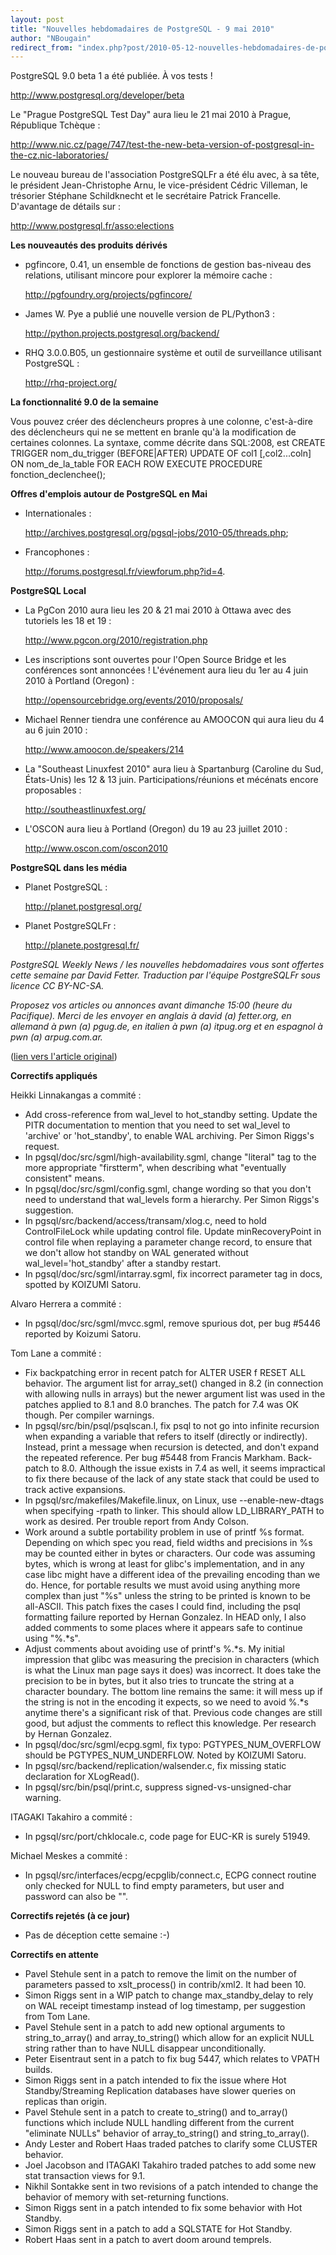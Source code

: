 ```yaml
---
layout: post
title: "Nouvelles hebdomadaires de PostgreSQL - 9 mai 2010"
author: "NBougain"
redirect_from: "index.php?post/2010-05-12-nouvelles-hebdomadaires-de-postgresql-9-mai-2010 "
---
```



<p>PostgreSQL 9.0 beta 1 a &eacute;t&eacute; publi&eacute;e. &Agrave; vos tests&nbsp;! 

<a target="_blank" href="http://www.postgresql.org/developer/beta">http://www.postgresql.org/developer/beta</a></p>

<p>Le "Prague PostgreSQL Test Day" aura lieu le 21 mai 2010 &agrave; Prague, R&eacute;publique Tch&egrave;que&nbsp;: 

<a target="_blank" href="http://www.nic.cz/page/747/test-the-new-beta-version-of-postgresql-in-the-cz.nic-laboratories/">http://www.nic.cz/page/747/test-the-new-beta-version-of-postgresql-in-the-cz.nic-laboratories/</a></p>

<p>Le nouveau bureau de l'association PostgreSQLFr a &eacute;t&eacute; &eacute;lu avec, &agrave; sa t&ecirc;te, le pr&eacute;sident Jean-Christophe Arnu, le vice-pr&eacute;sident C&eacute;dric Villeman, le tr&eacute;sorier St&eacute;phane Schildknecht et le secr&eacute;taire Patrick Francelle. D'avantage de d&eacute;tails sur&nbsp;: 

<a target="_blank" href="http://www.postgresql.fr/asso:elections">http://www.postgresql.fr/asso:elections</a></p>

<p><strong>Les nouveaut&eacute;s des produits d&eacute;riv&eacute;s</strong></p>

<ul>

<li>pgfincore, 0.41, un ensemble de fonctions de gestion bas-niveau des relations, utilisant mincore pour explorer la m&eacute;moire cache&nbsp;: 

<a target="_blank" href="http://pgfoundry.org/projects/pgfincore/">http://pgfoundry.org/projects/pgfincore/</a></li>

<li>James W. Pye a publi&eacute; une nouvelle version de PL/Python3&nbsp;: 

<a target="_blank" href="http://python.projects.postgresql.org/backend/">http://python.projects.postgresql.org/backend/</a></li>

<li>RHQ 3.0.0.B05, un gestionnaire syst&egrave;me et outil de surveillance utilisant PostgreSQL&nbsp;: 

<a target="_blank" href="http://rhq-project.org/">http://rhq-project.org/</a></li>

</ul>

<p><strong>La fonctionnalit&eacute; 9.0 de la semaine</strong></p>

<p>Vous pouvez cr&eacute;er des d&eacute;clencheurs propres &agrave; une colonne, c'est-&agrave;-dire des d&eacute;clencheurs qui ne se mettent en branle qu'&agrave; la modification de certaines colonnes. La syntaxe, comme d&eacute;crite dans SQL:2008, est CREATE TRIGGER nom_du_trigger (BEFORE|AFTER) UPDATE OF col1 [,col2...coln] ON nom_de_la_table FOR EACH ROW EXECUTE PROCEDURE fonction_declenchee();</p>

<p><strong>Offres d'emplois autour de PostgreSQL en Mai</strong></p>

<ul>

<li>Internationales&nbsp;: 

<a target="_blank" href="http://archives.postgresql.org/pgsql-jobs/2010-05/threads.php">http://archives.postgresql.org/pgsql-jobs/2010-05/threads.php</a>;</li>

<li>Francophones&nbsp;: 

<a target="_blank" href="http://forums.postgresql.fr/viewforum.php?id=4">http://forums.postgresql.fr/viewforum.php?id=4</a>.</li>

</ul>

<p><strong>PostgreSQL Local</strong></p>

<ul>

<li>La PgCon 2010 aura lieu les 20 &amp; 21 mai 2010 &agrave; Ottawa avec des tutoriels les 18 et 19&nbsp;: 

<a target="_blank" href="http://www.pgcon.org/2010/registration.php">http://www.pgcon.org/2010/registration.php</a></li>

<li>Les inscriptions sont ouvertes pour l'Open Source Bridge et les conf&eacute;rences sont annonc&eacute;es&nbsp;! L'&eacute;v&eacute;nement aura lieu du 1er au 4 juin 2010 &agrave; Portland (Oregon)&nbsp;: 

<a target="_blank" href="http://opensourcebridge.org/events/2010/proposals/">http://opensourcebridge.org/events/2010/proposals/</a></li>

<li>Michael Renner tiendra une conf&eacute;rence au AMOOCON qui aura lieu du 4 au 6 juin 2010&nbsp;: 

<a target="_blank" href="http://www.amoocon.de/speakers/214">http://www.amoocon.de/speakers/214</a></li>

<li>La "Southeast Linuxfest 2010" aura lieu &agrave; Spartanburg (Caroline du Sud, &Eacute;tats-Unis) les 12 &amp; 13 juin. Participations/r&eacute;unions et m&eacute;c&eacute;nats encore proposables&nbsp;: 

<a target="_blank" href="http://southeastlinuxfest.org/">http://southeastlinuxfest.org/</a></li>

<li>L'OSCON aura lieu &agrave; Portland (Oregon) du 19 au 23 juillet 2010&nbsp;: 

<a target="_blank" href="http://www.oscon.com/oscon2010">http://www.oscon.com/oscon2010</a></li>

</ul>

<p><strong>PostgreSQL dans les m&eacute;dia</strong></p>

<ul>

<li>Planet PostgreSQL&nbsp;: 

<a target="_blank" href="http://planet.postgresql.org/">http://planet.postgresql.org/</a></li>

<li>Planet PostgreSQLFr&nbsp;: 

<a target="_blank" href="http://planete.postgresql.fr/">http://planete.postgresql.fr/</a></li>

</ul>

<p><i>PostgreSQL Weekly News / les nouvelles hebdomadaires vous sont offertes cette semaine par David Fetter. Traduction par l'&eacute;quipe PostgreSQLFr sous licence CC BY-NC-SA.</i></p>

<p><i>Proposez vos articles ou annonces avant dimanche 15:00 (heure du Pacifique). Merci de les envoyer en anglais &agrave; david (a) fetter.org, en allemand &agrave; pwn (a) pgug.de, en italien &agrave; pwn (a) itpug.org et en espagnol &agrave; pwn (a) arpug.com.ar.</i></p>

<p>(<a target="_blank" href="http://www.postgresql.org/community/weeklynews/pwn20100509">lien vers l'article original</a>)</p>

<!--more-->


<p><strong>Correctifs appliqu&eacute;s</strong></p>

<p>Heikki Linnakangas a commit&eacute;&nbsp;:</p>

<ul>

<li>Add cross-reference from wal_level to hot_standby setting. Update the PITR documentation to mention that you need to set wal_level to 'archive' or 'hot_standby', to enable WAL archiving. Per Simon Riggs's request.</li>

<li>In pgsql/doc/src/sgml/high-availability.sgml, change "literal" tag to the more appropriate "firstterm", when describing what "eventually consistent" means.</li>

<li>In pgsql/doc/src/sgml/config.sgml, change wording so that you don't need to understand that wal_levels form a hierarchy. Per Simon Riggs's suggestion.</li>

<li>In pgsql/src/backend/access/transam/xlog.c, need to hold ControlFileLock while updating control file. Update minRecoveryPoint in control file when replaying a parameter change record, to ensure that we don't allow hot standby on WAL generated without wal_level='hot_standby' after a standby restart.</li>

<li>In pgsql/doc/src/sgml/intarray.sgml, fix incorrect parameter tag in docs, spotted by KOIZUMI Satoru.</li>

</ul>

<p>Alvaro Herrera a commit&eacute;&nbsp;:</p>

<ul>

<li>In pgsql/doc/src/sgml/mvcc.sgml, remove spurious dot, per bug #5446 reported by Koizumi Satoru.</li>

</ul>

<p>Tom Lane a commit&eacute;&nbsp;:</p>

<ul>

<li>Fix backpatching error in recent patch for ALTER USER f RESET ALL behavior. The argument list for array_set() changed in 8.2 (in connection with allowing nulls in arrays) but the newer argument list was used in the patches applied to 8.1 and 8.0 branches. The patch for 7.4 was OK though. Per compiler warnings.</li>

<li>In pgsql/src/bin/psql/psqlscan.l, fix psql to not go into infinite recursion when expanding a variable that refers to itself (directly or indirectly). Instead, print a message when recursion is detected, and don't expand the repeated reference. Per bug #5448 from Francis Markham. Back-patch to 8.0. Although the issue exists in 7.4 as well, it seems impractical to fix there because of the lack of any state stack that could be used to track active expansions.</li>

<li>In pgsql/src/makefiles/Makefile.linux, on Linux, use --enable-new-dtags when specifying -rpath to linker. This should allow LD_LIBRARY_PATH to work as desired. Per trouble report from Andy Colson.</li>

<li>Work around a subtle portability problem in use of printf %s format. Depending on which spec you read, field widths and precisions in %s may be counted either in bytes or characters. Our code was assuming bytes, which is wrong at least for glibc's implementation, and in any case libc might have a different idea of the prevailing encoding than we do. Hence, for portable results we must avoid using anything more complex than just "%s" unless the string to be printed is known to be all-ASCII. This patch fixes the cases I could find, including the psql formatting failure reported by Hernan Gonzalez. In HEAD only, I also added comments to some places where it appears safe to continue using "%.*s".</li>

<li>Adjust comments about avoiding use of printf's %.*s. My initial impression that glibc was measuring the precision in characters (which is what the Linux man page says it does) was incorrect. It does take the precision to be in bytes, but it also tries to truncate the string at a character boundary. The bottom line remains the same: it will mess up if the string is not in the encoding it expects, so we need to avoid %.*s anytime there's a significant risk of that. Previous code changes are still good, but adjust the comments to reflect this knowledge. Per research by Hernan Gonzalez.</li>

<li>In pgsql/doc/src/sgml/ecpg.sgml, fix typo: PGTYPES_NUM_OVERFLOW should be PGTYPES_NUM_UNDERFLOW. Noted by KOIZUMI Satoru.</li>

<li>In pgsql/src/backend/replication/walsender.c, fix missing static declaration for XLogRead().</li>

<li>In pgsql/src/bin/psql/print.c, suppress signed-vs-unsigned-char warning.</li>

</ul>

<p>ITAGAKI Takahiro a commit&eacute;&nbsp;:</p>

<ul>

<li>In pgsql/src/port/chklocale.c, code page for EUC-KR is surely 51949.</li>

</ul>

<p>Michael Meskes a commit&eacute;&nbsp;:</p>

<ul>

<li>In pgsql/src/interfaces/ecpg/ecpglib/connect.c, ECPG connect routine only checked for NULL to find empty parameters, but user and password can also be "".</li>

</ul>

<p><strong>Correctifs rejet&eacute;s (&agrave; ce jour)</strong></p>

<ul>

<li>Pas de d&eacute;ception cette semaine&nbsp;:-)</li>

</ul>

<p><strong>Correctifs en attente</strong></p>

<ul>

<li>Pavel Stehule sent in a patch to remove the limit on the number of parameters passed to xslt_process() in contrib/xml2. It had been 10.</li>

<li>Simon Riggs sent in a WIP patch to change max_standby_delay to rely on WAL receipt timestamp instead of log timestamp, per suggestion from Tom Lane.</li>

<li>Pavel Stehule sent in a patch to add new optional arguments to string_to_array() and array_to_string() which allow for an explicit NULL string rather than to have NULL disappear unconditionally.</li>

<li>Peter Eisentraut sent in a patch to fix bug 5447, which relates to VPATH builds.</li>

<li>Simon Riggs sent in a patch intended to fix the issue where Hot Standby/Streaming Replication databases have slower queries on replicas than origin.</li>

<li>Pavel Stehule sent in a patch to create to_string() and to_array() functions which include NULL handling different from the current "eliminate NULLs" behavior of array_to_string() and string_to_array().</li>

<li>Andy Lester and Robert Haas traded patches to clarify some CLUSTER behavior.</li>

<li>Joel Jacobson and ITAGAKI Takahiro traded patches to add some new stat transaction views for 9.1.</li>

<li>Nikhil Sontakke sent in two revisions of a patch intended to change the behavior of memory with set-returning functions.</li>

<li>Simon Riggs sent in a patch intended to fix some behavior with Hot Standby.</li>

<li>Simon Riggs sent in a patch to add a SQLSTATE for Hot Standby.</li>

<li>Robert Haas sent in a patch to avert doom around temprels.</li>

</ul>